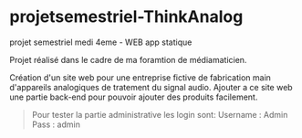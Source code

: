 # projetsemestriel-ThinkAnalog
projet semestriel medi 4eme - WEB app statique

Projet réalisé dans le cadre de ma foramtion de médiamaticien.

Création d'un site web pour une entreprise fictive de fabrication main d'appareils analogiques de tratement du signal audio.
Ajouter a ce site web une partie back-end pour pouvoir ajouter des produits facilement.

>Pour tester la partie administrative les login sont:
>Username : Admin
>Pass     : admin
